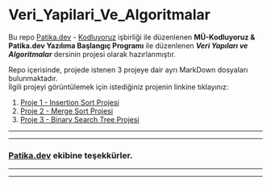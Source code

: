# Veri_Yapilari_Ve_Algoritmalar
Bu repo [Patika.dev](https://app.patika.dev/) - [Kodluyoruz](https://kodluyoruz.org/tr/kodluyoruz/) işbirliği ile düzenlenen **MÜ-Kodluyoruz & Patika.dev Yazılıma Başlangıç Programı** ile düzenlenen ***Veri Yapıları ve Algoritmalar*** dersinin projesi olarak hazırlanmıştır.

Repo içerisinde, projede istenen 3 projeye dair ayrı MarkDown dosyaları bulunmaktadır.</br>
İlgili projeyi görüntülemek için istediğiniz projenin linkine tıklayınız:
1. [Proje 1 - Insertion Sort Projesi](https://github.com/iremDURGUN/Veri_Yapilari_Ve_Algoritmalar/blob/main/%C4%B0nsertionSortProjesi.md)
2. [Proje 2 - Merge Sort Projesi](https://github.com/iremDURGUN/Veri_Yapilari_Ve_Algoritmalar/blob/main/MergeSortProjesi.md)
3. [Proje 3 - Binary Search Tree Projesi](https://github.com/iremDURGUN/Veri_Yapilari_Ve_Algoritmalar/blob/main/BinarySearchTreeProjesi.md)

---
---
### **[Patika.dev](https://app.patika.dev/) ekibine teşekkürler.**
---
---
